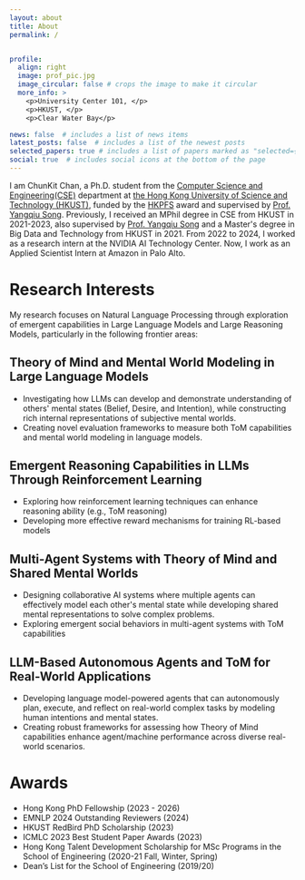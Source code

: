 ```yaml
---
layout: about
title: About
permalink: /


profile:
  align: right
  image: prof_pic.jpg
  image_circular: false # crops the image to make it circular
  more_info: >
    <p>University Center 101, </p>
    <p>HKUST, </p>
    <p>Clear Water Bay</p>

news: false  # includes a list of news items
latest_posts: false  # includes a list of the newest posts
selected_papers: true # includes a list of papers marked as "selected={true}"
social: true  # includes social icons at the bottom of the page
---
```


I am ChunKit Chan, a Ph.D. student from the [Computer Science and Engineering(CSE)](https://cse.hkust.edu.hk/) department at [the Hong Kong University of Science and Technology (HKUST)](https://hkust.edu.hk/zh-hant), funded by the [HKPFS](https://fytgs.hkust.edu.hk/scholarships/hong-kong-phd-fellowship-scheme) award and supervised by [Prof. Yangqiu Song](https://cse.hkust.edu.hk/~yqsong/). Previously, I received an MPhil degree in CSE from HKUST in 2021-2023, also supervised by [Prof. Yangqiu Song](https://cse.hkust.edu.hk/~yqsong/) and a Master's degree in Big Data and Technology from HKUST in 2021. From 2022 to 2024, I worked as a research intern at the NVIDIA AI Technology Center. Now, I work as an Applied Scientist Intern at Amazon in Palo Alto.


# Research Interests 
My research focuses on Natural Language Processing through exploration of emergent capabilities in Large Language Models and Large Reasoning Models, particularly in the following frontier areas:

## Theory of Mind and Mental World Modeling in Large Language Models
* Investigating how LLMs can develop and demonstrate understanding of others' mental states (Belief, Desire, and Intention), while constructing rich internal representations of subjective mental worlds.
* Creating novel evaluation frameworks to measure both ToM capabilities and mental world modeling in language models.

## Emergent Reasoning Capabilities in LLMs Through Reinforcement Learning
* Exploring how reinforcement learning techniques can enhance reasoning ability (e.g., ToM reasoning)
* Developing more effective reward mechanisms for training RL-based models

## Multi-Agent Systems with Theory of Mind and Shared Mental Worlds
* Designing collaborative AI systems where multiple agents can effectively model each other's mental state while developing shared mental representations to solve complex problems.
* Exploring emergent social behaviors in multi-agent systems with ToM capabilities

## LLM-Based Autonomous Agents and ToM for Real-World Applications
* Developing language model-powered agents that can autonomously plan, execute, and reflect on real-world complex tasks by modeling human intentions and mental states.
* Creating robust frameworks for assessing how Theory of Mind capabilities enhance agent/machine performance across diverse real-world scenarios.

# Awards
* Hong Kong PhD Fellowship (2023 - 2026)
* EMNLP 2024 Outstanding Reviewers (2024)
* HKUST RedBird PhD Scholarship (2023)
* ICMLC 2023 Best Student Paper Awards (2023)
* Hong Kong Talent Development Scholarship for MSc Programs in the School of Engineering (2020-21 Fall, Winter, Spring)
* Dean’s List for the School of Engineering (2019/20)



